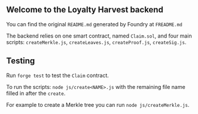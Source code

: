 ## Welcome to the Loyalty Harvest backend

You can find the original `README.md` generated by Foundry at `FREADME.md`

The backend relies on one smart contract, named `Claim.sol`, and four main scripts: `createMerkle.js`, `createLeaves.js`, `createProof.js`, `createSig.js`.

## Testing

Run `forge test` to test the `Claim` contract.

To run the scripts: `node js/create<NAME>.js` with the remaining file name filled in after the `create`.

For example to create a Merkle tree you can run `node js/createMerkle.js`.
